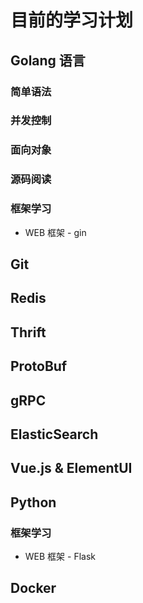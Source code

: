 # 目前的学习计划

## Golang 语言

### 简单语法

### 并发控制

### 面向对象

### 源码阅读

### 框架学习

- WEB 框架 - gin


## Git


## Redis


## Thrift


## ProtoBuf


## gRPC


## ElasticSearch


## Vue.js & ElementUI


## Python

### 框架学习

- WEB 框架 - Flask


## Docker